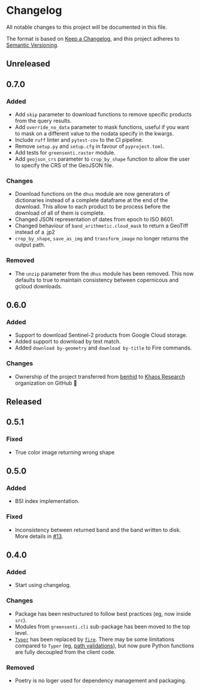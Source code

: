 # Changelog

All notable changes to this project will be documented in this file.

The format is based on [Keep a Changelog](https://keepachangelog.com/en/1.0.0/),
and this project adheres to [Semantic Versioning](https://semver.org/spec/v2.0.0.html).

## Unreleased

## 0.7.0

### Added

- Add `skip` parameter to download functions to remove specific products from the query results.
- Add `override_no_data` parameter to mask functions, useful if you want to mask on a different value to the nodata specify in the kwargs.
- Include `ruff` linter and `pytest-cov` to the CI pipeline.
- Remove `setup.py` and `setup.cfg` in favour of `pyproject.toml`.
- Add tests for `greensenti.raster` module.
- Add `geojson_crs` parameter to `crop_by_shape` function to allow the user to specify the CRS of the GeoJSON file.

### Changes

- Download functions on the `dhus` module are now generators of dictionaries instead of a complete dataframe at the end of the download. This allow to each product to be process before the download of all of them is complete.
- Changed JSON representation of dates from epoch to ISO 8601.
- Changed behaviour of `band_arithmetic.cloud_mask` to return a GeoTiff instead of a .jp2
- `crop_by_shape`, `save_as_img` and `transform_image` no longer returns the output path.

### Removed

- The `unzip` parameter from the `dhus` module has been removed. This now defaults to true to maintain consistency between copernicous and gcloud downloads.

## 0.6.0

### Added

- Support to download Sentinel-2 products from Google Cloud storage.
- Added support to download by text match.
- Added `download by-geometry` and `download by-title` to Fire commands.

### Changes

- Ownership of the project transferred from [benhid](https://github.com/benhid/greensenti) to [Khaos Research](https://github.com/KhaosResearch/greensenti) organization on GitHub 🎉 

## Released

## 0.5.1

### Fixed

- True color image returning wrong shape

## 0.5.0

### Added

- BSI index implementation.

### Fixed

- Inconsistency between returned band and the band written to disk. More details in [#13](https://github.com/KhaosResearch/greensenti/pull/13#issuecomment-1278654643). 

## 0.4.0

### Added

- Start using changelog.

### Changes

- Package has been restructured to follow best practices (eg, now inside `src`).
- Modules from `greensenti.cli` sub-package has been moved to the top level.
- [`Typer`](https://typer.tiangolo.com) has been replaced by [`fire`](https://github.com/google/python-fire). 
There may be some limitations compared to `Typer` (eg, [path validations](https://typer.tiangolo.com/tutorial/parameter-types/path/#path-validations)), but now pure Python functions are fully decoupled from the client code.

### Removed

- Poetry is no loger used for dependency management and packaging.
